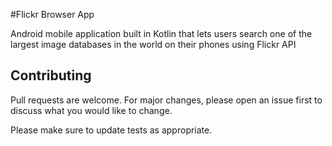 #Flickr Browser App

Android mobile application built in Kotlin that lets users search one of the largest image databases
in the world on their phones using Flickr API

## Contributing
Pull requests are welcome. For major changes, please open an issue first to discuss what you would like to change.

Please make sure to update tests as appropriate.
